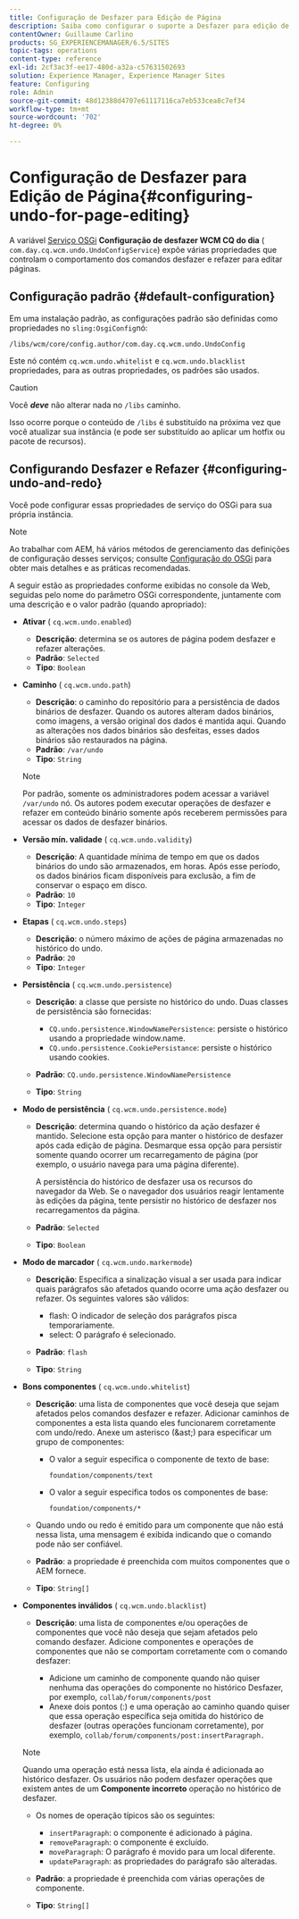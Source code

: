 ```yaml
---
title: Configuração de Desfazer para Edição de Página
description: Saiba como configurar o suporte a Desfazer para edição de página no AEM.
contentOwner: Guillaume Carlino
products: SG_EXPERIENCEMANAGER/6.5/SITES
topic-tags: operations
content-type: reference
exl-id: 2cf3ac3f-ee17-480d-a32a-c57631502693
solution: Experience Manager, Experience Manager Sites
feature: Configuring
role: Admin
source-git-commit: 48d12388d4707e61117116ca7eb533cea8c7ef34
workflow-type: tm+mt
source-wordcount: '702'
ht-degree: 0%

---
```


# Configuração de Desfazer para Edição de Página{#configuring-undo-for-page-editing}

A variável [Serviço OSGi](/help/sites-deploying/configuring-osgi.md)  **Configuração de desfazer WCM CQ do dia** ( `com.day.cq.wcm.undo.UndoConfigService`) expõe várias propriedades que controlam o comportamento dos comandos desfazer e refazer para editar páginas.

## Configuração padrão {#default-configuration}

Em uma instalação padrão, as configurações padrão são definidas como propriedades no `sling:OsgiConfig`nó:

`/libs/wcm/core/config.author/com.day.cq.wcm.undo.UndoConfig`

Este nó contém `cq.wcm.undo.whitelist` e `cq.wcm.undo.blacklist` propriedades, para as outras propriedades, os padrões são usados.

>[!CAUTION]
>
>Você ***deve*** não alterar nada no `/libs` caminho.
>
>Isso ocorre porque o conteúdo de `/libs` é substituído na próxima vez que você atualizar sua instância (e pode ser substituído ao aplicar um hotfix ou pacote de recursos).

## Configurando Desfazer e Refazer {#configuring-undo-and-redo}

Você pode configurar essas propriedades de serviço do OSGi para sua própria instância.

>[!NOTE]
>
>Ao trabalhar com AEM, há vários métodos de gerenciamento das definições de configuração desses serviços; consulte [Configuração do OSGi](/help/sites-deploying/configuring-osgi.md) para obter mais detalhes e as práticas recomendadas.

A seguir estão as propriedades conforme exibidas no console da Web, seguidas pelo nome do parâmetro OSGi correspondente, juntamente com uma descrição e o valor padrão (quando apropriado):

* **Ativar**
( `cq.wcm.undo.enabled`)

   * **Descrição**: determina se os autores de página podem desfazer e refazer alterações.
   * **Padrão**: `Selected`
   * **Tipo**: `Boolean`

* **Caminho**
( `cq.wcm.undo.path`)

   * **Descrição**: o caminho do repositório para a persistência de dados binários de desfazer. Quando os autores alteram dados binários, como imagens, a versão original dos dados é mantida aqui. Quando as alterações nos dados binários são desfeitas, esses dados binários são restaurados na página.
   * **Padrão**: `/var/undo`
   * **Tipo**: `String`

  >[!NOTE]
  >
  >Por padrão, somente os administradores podem acessar a variável `/var/undo` nó. Os autores podem executar operações de desfazer e refazer em conteúdo binário somente após receberem permissões para acessar os dados de desfazer binários.

* **Versão mín. validade**
( `cq.wcm.undo.validity`)

   * **Descrição**: A quantidade mínima de tempo em que os dados binários do undo são armazenados, em horas. Após esse período, os dados binários ficam disponíveis para exclusão, a fim de conservar o espaço em disco.
   * **Padrão**: `10`
   * **Tipo**: `Integer`

* **Etapas**
( `cq.wcm.undo.steps`)

   * **Descrição**: o número máximo de ações de página armazenadas no histórico do undo.
   * **Padrão**: `20`
   * **Tipo**: `Integer`

* **Persistência**
( `cq.wcm.undo.persistence`)

   * **Descrição**: a classe que persiste no histórico do undo. Duas classes de persistência são fornecidas:

      * `CQ.undo.persistence.WindowNamePersistence`: persiste o histórico usando a propriedade window.name.
      * `CQ.undo.persistence.CookiePersistance`: persiste o histórico usando cookies.

   * **Padrão**: `CQ.undo.persistence.WindowNamePersistence`
   * **Tipo**: `String`

* **Modo de persistência**
( `cq.wcm.undo.persistence.mode`)

   * **Descrição**: determina quando o histórico da ação desfazer é mantido. Selecione esta opção para manter o histórico de desfazer após cada edição de página. Desmarque essa opção para persistir somente quando ocorrer um recarregamento de página (por exemplo, o usuário navega para uma página diferente).

     A persistência do histórico de desfazer usa os recursos do navegador da Web. Se o navegador dos usuários reagir lentamente às edições da página, tente persistir no histórico de desfazer nos recarregamentos da página.

   * **Padrão**: `Selected`
   * **Tipo**: `Boolean`

* **Modo de marcador**
( `cq.wcm.undo.markermode`)

   * **Descrição**: Especifica a sinalização visual a ser usada para indicar quais parágrafos são afetados quando ocorre uma ação desfazer ou refazer. Os seguintes valores são válidos:

      * flash: O indicador de seleção dos parágrafos pisca temporariamente.
      * select: O parágrafo é selecionado.

   * **Padrão**: `flash`
   * **Tipo**: `String`

* **Bons componentes**
( `cq.wcm.undo.whitelist`)

   * **Descrição**: uma lista de componentes que você deseja que sejam afetados pelos comandos desfazer e refazer. Adicionar caminhos de componentes a esta lista quando eles funcionarem corretamente com undo/redo. Anexe um asterisco (&amp;ast;) para especificar um grupo de componentes:

      * O valor a seguir especifica o componente de texto de base:

        `foundation/components/text`

      * O valor a seguir especifica todos os componentes de base:

        `foundation/components/*`

   * Quando undo ou redo é emitido para um componente que não está nessa lista, uma mensagem é exibida indicando que o comando pode não ser confiável.

   * **Padrão**: a propriedade é preenchida com muitos componentes que o AEM fornece.
   * **Tipo**: `String[]`

* **Componentes inválidos**
( `cq.wcm.undo.blacklist`)

   * **Descrição**: uma lista de componentes e/ou operações de componentes que você não deseja que sejam afetados pelo comando desfazer. Adicione componentes e operações de componentes que não se comportam corretamente com o comando desfazer:

      * Adicione um caminho de componente quando não quiser nenhuma das operações do componente no histórico Desfazer, por exemplo, `collab/forum/components/post`
      * Anexe dois pontos (:) e uma operação ao caminho quando quiser que essa operação específica seja omitida do histórico de desfazer (outras operações funcionam corretamente), por exemplo, `collab/forum/components/post:insertParagraph.`

  >[!NOTE]
  >
  >Quando uma operação está nessa lista, ela ainda é adicionada ao histórico desfazer. Os usuários não podem desfazer operações que existem antes de um **Componente incorreto** operação no histórico de desfazer.

   * Os nomes de operação típicos são os seguintes:

      * `insertParagraph`: o componente é adicionado à página.
      * `removeParagraph`: o componente é excluído.
      * `moveParagraph`: O parágrafo é movido para um local diferente.
      * `updateParagraph`: as propriedades do parágrafo são alteradas.

   * **Padrão**: a propriedade é preenchida com várias operações de componente.
   * **Tipo**: `String[]`
